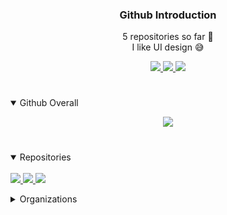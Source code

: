 <h3 align="center"> Github Introduction </h2>
<p align="center">
  <a> 5 repositories so far 🤟 </a>
  <br>
  <a2> I like UI design 😅 </a2>
</p>
<p align="center">
  <a href="https://www.tutorialspoint.com/xaml/index.htm" title="XAML">
    <img src="https://cdn.discordapp.com/attachments/780958889356820510/824814012679716885/output-onlinepngtools1.png">
  </a>
  <a href="https://www.w3schools.com/html/" title="HTML">
    <img src="https://cdn.discordapp.com/attachments/780958889356820510/824814458311278663/output-onlinepngtools2.png">
  </a>
    <a href="https://www.w3schools.com/css/" title="CSS">
    <img src="https://cdn.discordapp.com/attachments/780958889356820510/824814880489078796/output-onlinepngtools3.png">
  </a>
  <h1 align="center"></h1>
</p>
<details open>
  <p align="center">
  <a href="https://github-readme-stats.vercel.app/api?username=ZeraTS&theme=omni&show_icons=true" title="XAML">
    <img src="https://github-readme-stats.vercel.app/api?username=ZeraTS&theme=omni&show_icons=true">
  </a>
 
  <h1 align="center"></h1>
  <summary>
    Github Overall
  </summary>
</p>
</details>
<p align="center">
<details open>
     <br>
  <a href="https://github.com/ZeraTS/Eden" title="XAML">
    <img src="https://github-readme-stats.vercel.app/api/pin/?username=ZeraTS&repo=Eden&bg_color=191622&title_color=DA68AB&text_color=fff&layout=compact">
  </a>
   <a href="https://github.com/ZeraTS/AuthGGMaterialAdminPanel" title="XAML">
    <img src="https://github-readme-stats.vercel.app/api/pin/?username=ZeraTS&repo=AuthGGMaterialAdminPanel&bg_color=191622&title_color=DA68AB&text_color=fff&layout=compact">
  </a>
    <a href="https://github.com/ZeraTS/GuidetotheCommunity" title="XAML">
    <img src="https://github-readme-stats.vercel.app/api/pin/?username=ZeraTS&repo=GuidetotheCommunity&bg_color=191622&title_color=DA68AB&text_color=fff&layout=compact">
  </a>
         
     
  <summary>
    Repositories
  </summary>
</details>
<p align="center">
<details closed>
    <summary>
      Organizations
    </summary>
</details>
<p align="center">
